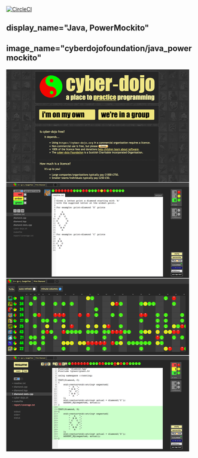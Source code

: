 [![CircleCI](https://circleci.com/gh/cyber-dojo-languages/java-powermockito.svg?style=svg)](https://circleci.com/gh/cyber-dojo-languages/java-powermockito)

## display_name="Java, PowerMockito"
## image_name="cyberdojofoundation/java_powermockito"

![cyber-dojo.org home page](https://github.com/cyber-dojo/cyber-dojo/blob/master/shared/home_page_snapshot.png)